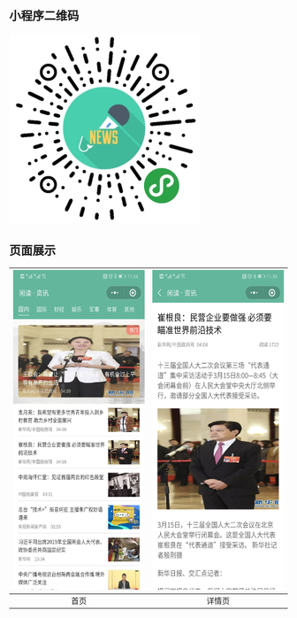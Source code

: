 ## 小程序二维码

![小程序二维码](./images/qrcode.png)

## 页面展示


<img width="300" height="578" src="./images/home.png"/> | <img width="300" height="578" src="./images/detail.png"/> |
| :--: | :--: |
| 首页 | 详情页 |
